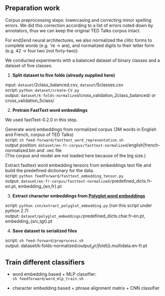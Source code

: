 ## Preparation work
 
Corpus preprocessing steps: lowercasing and correcting minor spelling errors.
We did this correction according to a list of errors noted down by annotators, thus we can keep the original TED Talks corpus intact. 

For end2end neural architectures, we also normalized the clitic forms to complete words (e.g. 're -> are), and normalized digits to their letter form (e.g. 42 -> four two (not forty-two)).

We conducted experiments with a balanced dataset of binary classes and a dataset of five classes. 

1. **Split dataset to five folds (already supplied here)**

input: `dataset`/2class_balanced.csv, `dataset`/5classes.csv <br/>
script: `python dataset/create-CV.py` <br/>
output: `dataset/k-folds-normalized`/cross_validation_2class_balanced/ or cross_validation_5class/

2. **Pretrain FastText word embeddings**

We used fastText-0.2.0 in this step.

Generate word embeddings from normalized corpus (3M words in English and French, corpus of TED Talks) <br/> 
script: `sh feed-forward/fasttext_word_representation.sh` <br/> 
output position: `dataset/en-fr-corpus/fasttext-normalized`/english|french-normalized.bin and .vec file <br/> 
(The corpus and model are not loaded here because of the big size.)

Extract fasttext word embedding tensors from embeddings text file and build the predefined dictionary for the data. <br/> 
script: `python feedforward/fasttext_embedding_tensor.py` <br/> 
output: `dataset/en-fr-corpus/fasttext-normalized/`predefined_dicts.fr-en.pt, embedding_{en,fr}.pt

3. **Extract character embeddings from [Polyglot word embeddings](https://sites.google.com/site/rmyeid/projects/polyglot)**

script: `python cnn/extract_polyglot_embedding.py` (run this script under python 2.7)  <br/>
output: `dataset/polyglot_embeddings/`predefined_dicts.char.fr-en.pt, embedding_{src,tgt}.pt

4. **Save dataset to serialized files**

script: `sh feed-forward/preprocess.sh` <br/>
output: dataset/k-folds-normalized/${output_dir}/fold${i}.multidata.en-fr.pt

## Train different classifiers

- word embedding based + MLP classifier: <br/>
`sh feedforward/word_mlp_train.sh`    

- character embedding based + phrase alignment matrix + CNN classifier 

<!-- 
when do 5-class clf instead of 2-class:
change nwa/nwa.py: 

-->


<!-- ### questions on CNN architecture:
the code to build alignment matrix 
what does adaptive pooling do 
what is masked_cross_entropy? 
the forward function in encoders and classifiers <= train()

files not yet uploaded
dataset/en-fr-corpus/fasttext-normalized/*  1.73G
my pickled files 
polyglot embeddings 
-->

